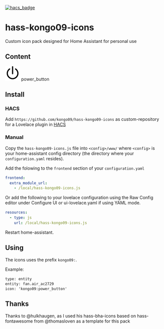 [![hacs_badge](https://img.shields.io/badge/HACS-Custom-orange.svg)](https://github.com/custom-components/hacs)

# hass-kongo09-icons

Custom icon pack designed for Home Assistant for personal use

## Content

![Preview](./svg/power_button.svg) power_button<br />



## Install

### HACS
Add `https://github.com/kongo09/hass-kongo09-icons` as custom-repository for a Lovelace plugin in [HACS](https://hacs.xyz/docs/faq/custom_repositories/)

### Manual
Copy the `hass-kongo09-icons.js` file into `<config>/www/` where `<config>` is your home-assistant config directory (the directory where your `configuration.yaml` resides).

Add the folowing to the `frontend` section of your `configuration.yaml`

```yaml
frontend:
  extra_module_url:
    - /local/hass-kongo09-icons.js
```

Or add the following to your lovelace configuration using the Raw Config editor under Configure UI or ui-lovelace.yaml if using YAML mode.

```yaml
resources:
  - type: js
    url: /local/hass-kongo09-icons.js
```

Restart home-assistant.

## Using
The icons uses the prefix `kongo09:`.

Example:

```
type: entity
entity: fan.air_ac2729
icon: 'kongo09:power_button'
```

## Thanks
Thanks to @hulkhaugen, as I used his hass-bha-icons based on hass-fontawesome from @thomasloven as a template for this pack
